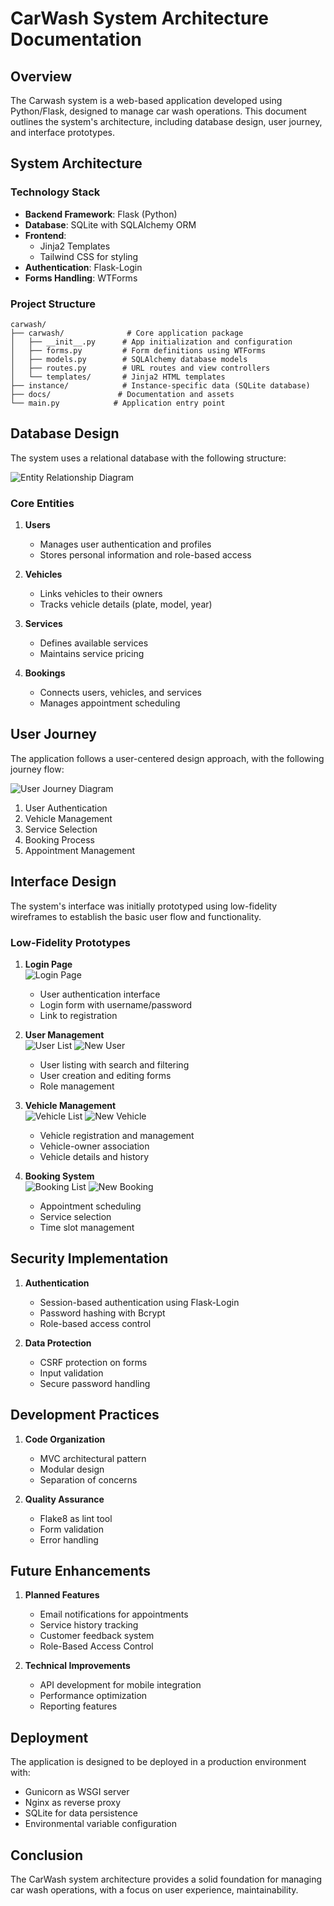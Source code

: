 # CarWash System Architecture Documentation

## Overview

The Carwash system is a web-based application developed using Python/Flask, designed to manage car wash operations. This document outlines the system's architecture, including database design, user journey, and interface prototypes.

## System Architecture

### Technology Stack

- **Backend Framework**: Flask (Python)
- **Database**: SQLite with SQLAlchemy ORM
- **Frontend**: 
  - Jinja2 Templates
  - Tailwind CSS for styling
- **Authentication**: Flask-Login
- **Forms Handling**: WTForms

### Project Structure

```
carwash/
├── carwash/              # Core application package
│   ├── __init__.py      # App initialization and configuration
│   ├── forms.py         # Form definitions using WTForms
│   ├── models.py        # SQLAlchemy database models
│   ├── routes.py        # URL routes and view controllers
│   └── templates/       # Jinja2 HTML templates
├── instance/            # Instance-specific data (SQLite database)
├── docs/               # Documentation and assets
└── main.py            # Application entry point
```

## Database Design

The system uses a relational database with the following structure:

![Entity Relationship Diagram](static/entity-relationship-diagram.drawio.png)

### Core Entities

1. **Users**
   - Manages user authentication and profiles
   - Stores personal information and role-based access

2. **Vehicles**
   - Links vehicles to their owners
   - Tracks vehicle details (plate, model, year)

3. **Services**
   - Defines available services
   - Maintains service pricing

4. **Bookings**
   - Connects users, vehicles, and services
   - Manages appointment scheduling

## User Journey

The application follows a user-centered design approach, with the following journey flow:

![User Journey Diagram](static/user-journey.png)

1. User Authentication
2. Vehicle Management
3. Service Selection
4. Booking Process
5. Appointment Management

## Interface Design

The system's interface was initially prototyped using low-fidelity wireframes to establish the basic user flow and functionality.

### Low-Fidelity Prototypes

1. **Login Page**<br>
   ![Login Page](static/1-low-fidelity-prototypes/1-login-page.png)
   - User authentication interface
   - Login form with username/password
   - Link to registration

2. **User Management**<br>
   ![User List](static/1-low-fidelity-prototypes/2-list-user-page.png)
   ![New User](static/1-low-fidelity-prototypes/3-new-user-page.png)
   - User listing with search and filtering
   - User creation and editing forms
   - Role management

3. **Vehicle Management**<br>
   ![Vehicle List](static/1-low-fidelity-prototypes/4-list-vehicle-page.png)
   ![New Vehicle](static/1-low-fidelity-prototypes/5-new-vehicle-page.png)
   - Vehicle registration and management
   - Vehicle-owner association
   - Vehicle details and history

4. **Booking System**<br>
   ![Booking List](static/1-low-fidelity-prototypes/6-list-booking-page.png)
   ![New Booking](static/1-low-fidelity-prototypes/7-new-booking-page.png)
   - Appointment scheduling
   - Service selection
   - Time slot management

## Security Implementation

1. **Authentication**
   - Session-based authentication using Flask-Login
   - Password hashing with Bcrypt
   - Role-based access control

2. **Data Protection**
   - CSRF protection on forms
   - Input validation
   - Secure password handling

## Development Practices

1. **Code Organization**
   - MVC architectural pattern
   - Modular design
   - Separation of concerns

2. **Quality Assurance**
   - Flake8 as lint tool
   - Form validation
   - Error handling

## Future Enhancements

1. **Planned Features**
   - Email notifications for appointments
   - Service history tracking
   - Customer feedback system
   - Role-Based Access Control

2. **Technical Improvements**
   - API development for mobile integration
   - Performance optimization
   - Reporting features

## Deployment

The application is designed to be deployed in a production environment with:
- Gunicorn as WSGI server
- Nginx as reverse proxy
- SQLite for data persistence
- Environmental variable configuration

## Conclusion

The CarWash system architecture provides a solid foundation for managing car wash operations, with a focus on user experience, maintainability.
